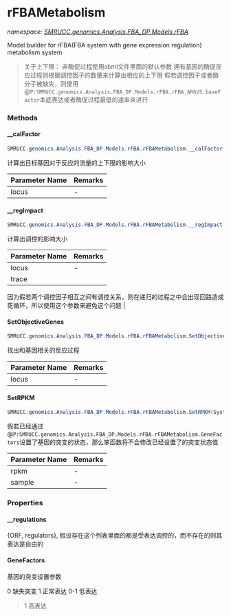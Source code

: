 ﻿# rFBAMetabolism
_namespace: [SMRUCC.genomics.Analysis.FBA_DP.Models.rFBA](./index.md)_

Model builder for rFBA(FBA system with gene expression regulation) metabolism system

> 
>  关于上下限：
>  非酶促过程使用sbml文件里面的默认参数
>  拥有基因的酶促反应过程则根据调控因子的数量来计算出相应的上下限
>  假若调控因子或者酶分子被缺失，则使用@``P:SMRUCC.genomics.Analysis.FBA_DP.Models.rFBA.rFBA_ARGVS.baseFactor``本底表达或者酶促过程最低的速率来进行
>  


### Methods

#### __calFactor
```csharp
SMRUCC.genomics.Analysis.FBA_DP.Models.rFBA.rFBAMetabolism.__calFactor(System.String,System.Collections.Generic.List{System.String})
```
计算出目标基因对于反应的流量的上下限的影响大小

|Parameter Name|Remarks|
|--------------|-------|
|locus|-|


#### __regImpact
```csharp
SMRUCC.genomics.Analysis.FBA_DP.Models.rFBA.rFBAMetabolism.__regImpact(System.String,System.Collections.Generic.List{System.String})
```
计算出调控的影响大小

|Parameter Name|Remarks|
|--------------|-------|
|locus|-|
|trace|
 因为假若两个调控因子相互之间有调控关系，则在递归的过程之中会出现回路造成死循环，所以使用这个参数来避免这个问题
 |


#### SetObjectiveGenes
```csharp
SMRUCC.genomics.Analysis.FBA_DP.Models.rFBA.rFBAMetabolism.SetObjectiveGenes(System.Collections.Generic.IEnumerable{System.String})
```
找出和基因相关的反应过程

|Parameter Name|Remarks|
|--------------|-------|
|locus|-|


#### SetRPKM
```csharp
SMRUCC.genomics.Analysis.FBA_DP.Models.rFBA.rFBAMetabolism.SetRPKM(System.Collections.Generic.IEnumerable{SMRUCC.genomics.Analysis.RNA_Seq.RTools.DESeq2.ExprStats},System.String)
```
假若已经通过@``P:SMRUCC.genomics.Analysis.FBA_DP.Models.rFBA.rFBAMetabolism.GeneFactors``设置了基因的突变的状态，那么笨函数将不会修改已经设置了的突变状态值

|Parameter Name|Remarks|
|--------------|-------|
|rpkm|-|
|sample|-|



### Properties

#### __regulations
{ORF, regulators}, 假设存在这个列表里面的都是受表达调控的，而不存在的则其表达是自由的
#### GeneFactors
基因的突变设置参数
 
 0 缺失突变
 1 正常表达
 0-1 低表达
 >1 高表达
